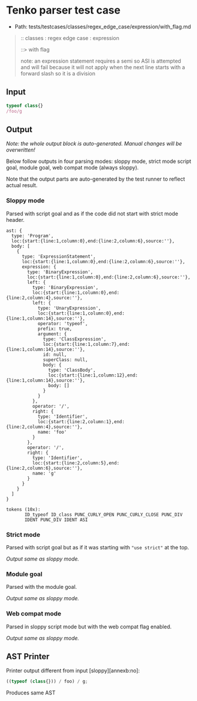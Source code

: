 # Tenko parser test case

- Path: tests/testcases/classes/regex_edge_case/expression/with_flag.md

> :: classes : regex edge case : expression
>
> ::> with flag
>
> note: an expression statement requires a semi so ASI is attempted and will fail because it will not apply when the next line starts with a forward slash so it is a division

## Input

`````js
typeof class{}
/foo/g
`````

## Output

_Note: the whole output block is auto-generated. Manual changes will be overwritten!_

Below follow outputs in four parsing modes: sloppy mode, strict mode script goal, module goal, web compat mode (always sloppy).

Note that the output parts are auto-generated by the test runner to reflect actual result.

### Sloppy mode

Parsed with script goal and as if the code did not start with strict mode header.

`````
ast: {
  type: 'Program',
  loc:{start:{line:1,column:0},end:{line:2,column:6},source:''},
  body: [
    {
      type: 'ExpressionStatement',
      loc:{start:{line:1,column:0},end:{line:2,column:6},source:''},
      expression: {
        type: 'BinaryExpression',
        loc:{start:{line:1,column:0},end:{line:2,column:6},source:''},
        left: {
          type: 'BinaryExpression',
          loc:{start:{line:1,column:0},end:{line:2,column:4},source:''},
          left: {
            type: 'UnaryExpression',
            loc:{start:{line:1,column:0},end:{line:1,column:14},source:''},
            operator: 'typeof',
            prefix: true,
            argument: {
              type: 'ClassExpression',
              loc:{start:{line:1,column:7},end:{line:1,column:14},source:''},
              id: null,
              superClass: null,
              body: {
                type: 'ClassBody',
                loc:{start:{line:1,column:12},end:{line:1,column:14},source:''},
                body: []
              }
            }
          },
          operator: '/',
          right: {
            type: 'Identifier',
            loc:{start:{line:2,column:1},end:{line:2,column:4},source:''},
            name: 'foo'
          }
        },
        operator: '/',
        right: {
          type: 'Identifier',
          loc:{start:{line:2,column:5},end:{line:2,column:6},source:''},
          name: 'g'
        }
      }
    }
  ]
}

tokens (10x):
       ID_typeof ID_class PUNC_CURLY_OPEN PUNC_CURLY_CLOSE PUNC_DIV
       IDENT PUNC_DIV IDENT ASI
`````

### Strict mode

Parsed with script goal but as if it was starting with `"use strict"` at the top.

_Output same as sloppy mode._

### Module goal

Parsed with the module goal.

_Output same as sloppy mode._

### Web compat mode

Parsed in sloppy script mode but with the web compat flag enabled.

_Output same as sloppy mode._

## AST Printer

Printer output different from input [sloppy][annexb:no]:

````js
((typeof (class{})) / foo) / g;
````

Produces same AST
